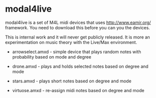 modal4live
==========

modal4live is a set of M4L midi devices that uses http://www.eamir.org/ framework. You need to download this before you can you the devices.

This is internal work and it will never get publicly released. It is more an experimentation on music theory with the Live/Max environment.

* arrowselect.amxd - simple device that plays random notes with probability based on mode and degree

* drone.amxd - plays and holds selected notes based on degree and mode

* stars.amxd - plays short notes based on degree and mode

* virtuose.amxd - re-assign midi notes based on degree and mode
